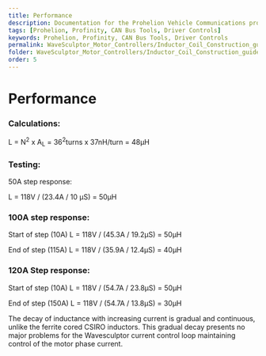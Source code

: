 ```yaml
---
title: Performance
description: Documentation for the Prohelion Vehicle Communications protocol
tags: [Prohelion, Profinity, CAN Bus Tools, Driver Controls]
keywords: Prohelion, Profinity, CAN Bus Tools, Driver Controls
permalink: WaveSculptor_Motor_Controllers/Inductor_Coil_Construction_guide/Performance.html
folder: WaveSculptor_Motor_Controllers/Inductor_Coil_Construction_guide
order: 5
---
```


# Performance

### Calculations:

L = N<sup>2</sup> x A<sub>L</sub> = 36<sup>2</sup>turns x 37nH/turn = 48µH

### Testing:

50A step response:

L = 118V / (23.4A / 10 µS) = 50µH

### 100A step response: 

Start of step (10A)	L = 118V / (45.3A / 19.2µS) = 50µH

End of step (115A)	L = 118V / (35.9A / 12.4µS) = 40µH

### 120A Step response:

Start of step (10A)	L = 118V / (54.7A / 23.8µS) = 50µH

End of step (150A)	L = 118V / (54.7A / 13.8µS) = 30µH

The decay of inductance with increasing current is gradual and continuous, unlike the ferrite cored CSIRO inductors.  This gradual decay presents no major problems for the Wavesculptor current control loop maintaining control of the motor phase current.

